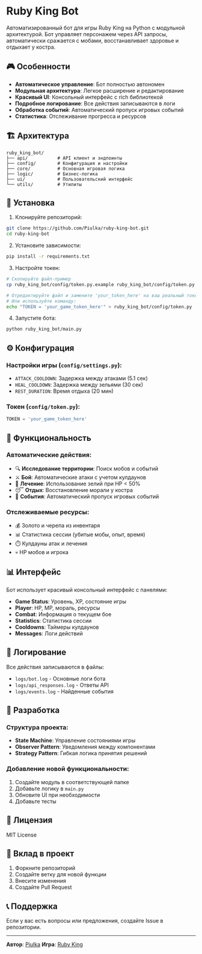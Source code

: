 # Ruby King Bot

Автоматизированный бот для игры Ruby King на Python с модульной архитектурой. Бот управляет персонажем через API запросы, автоматически сражается с мобами, восстанавливает здоровье и отдыхает у костра.

## 🎮 Особенности

- **Автоматическое управление**: Бот полностью автономен
- **Модульная архитектура**: Легкое расширение и редактирование
- **Красивый UI**: Консольный интерфейс с rich библиотекой
- **Подробное логирование**: Все действия записываются в логи
- **Обработка событий**: Автоматический пропуск игровых событий
- **Статистика**: Отслеживание прогресса и ресурсов

## 🏗️ Архитектура

```
ruby_king_bot/
├── api/           # API клиент и эндпоинты
├── config/        # Конфигурация и настройки
├── core/          # Основная игровая логика
├── logic/         # Бизнес-логика
├── ui/            # Пользовательский интерфейс
└── utils/         # Утилиты
```

## 🚀 Установка

1. Клонируйте репозиторий:
```bash
git clone https://github.com/Piulka/ruby-king-bot.git
cd ruby-king-bot
```

2. Установите зависимости:
```bash
pip install -r requirements.txt
```

3. Настройте токен:
```bash
# Скопируйте файл-пример
cp ruby_king_bot/config/token.py.example ruby_king_bot/config/token.py

# Отредактируйте файл и замените 'your_token_here' на ваш реальный токен
# Или используйте команду:
echo "TOKEN = 'your_game_token_here'" > ruby_king_bot/config/token.py
```

4. Запустите бота:
```bash
python ruby_king_bot/main.py
```

## ⚙️ Конфигурация

### Настройки игры (`config/settings.py`):
- `ATTACK_COOLDOWN`: Задержка между атаками (5.1 сек)
- `HEAL_COOLDOWN`: Задержка между зельями (30 сек)
- `REST_DURATION`: Время отдыха (20 мин)

### Токен (`config/token.py`):
```python
TOKEN = 'your_game_token_here'
```

## 🎯 Функциональность

### Автоматические действия:
- 🔍 **Исследование территории**: Поиск мобов и событий
- ⚔️ **Бой**: Автоматические атаки с учетом кулдаунов
- 💚 **Лечение**: Использование зелий при HP < 50%
- 😴 **Отдых**: Восстановление морали у костра
- 🎪 **События**: Автоматический пропуск игровых событий

### Отслеживаемые ресурсы:
- 💰 Золото и черепа из инвентаря
- 📊 Статистика сессии (убитые мобы, опыт, время)
- ⏱️ Кулдауны атак и лечения
- 💀 HP мобов и игрока

## 📊 Интерфейс

Бот использует красивый консольный интерфейс с панелями:
- **Game Status**: Уровень, XP, состояние игры
- **Player**: HP, MP, мораль, ресурсы
- **Combat**: Информация о текущем бое
- **Statistics**: Статистика сессии
- **Cooldowns**: Таймеры кулдаунов
- **Messages**: Логи действий

## 📝 Логирование

Все действия записываются в файлы:
- `logs/bot.log` - Основные логи бота
- `logs/api_responses.log` - Ответы API
- `logs/events.log` - Найденные события

## 🔧 Разработка

### Структура проекта:
- **State Machine**: Управление состояниями игры
- **Observer Pattern**: Уведомления между компонентами
- **Strategy Pattern**: Гибкая логика принятия решений

### Добавление новой функциональности:
1. Создайте модуль в соответствующей папке
2. Добавьте логику в `main.py`
3. Обновите UI при необходимости
4. Добавьте тесты

## 📄 Лицензия

MIT License

## 🤝 Вклад в проект

1. Форкните репозиторий
2. Создайте ветку для новой функции
3. Внесите изменения
4. Создайте Pull Request

## 📞 Поддержка

Если у вас есть вопросы или предложения, создайте Issue в репозитории.

---

**Автор**: [Piulka](https://github.com/Piulka)
**Игра**: [Ruby King](https://ruby-king.ru) 